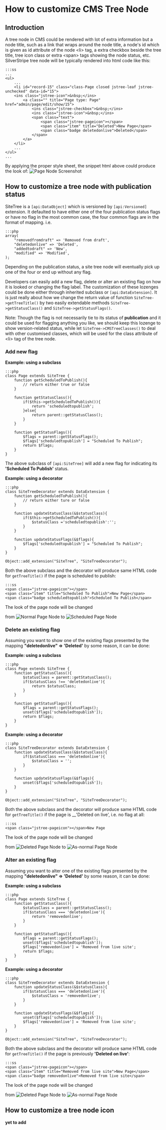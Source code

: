 # How to customize CMS Tree Node #

## Introduction ##

A tree node in CMS could be rendered with lot of extra information but a node title, such as a
link that wraps around the node title, a node's id which is given as id attribute of the node
&lt;li&gt; tag, a extra checkbox beside the tree title, tree icon class or extra &lt;span&gt;
tags showing the node status, etc. SilverStripe tree node will be typically rendered into html
code like this:

	:::ss
	...
	<ul>
		...
		<li id="record-15" class="class-Page closed jstree-leaf jstree-unchecked" data-id="15">
		<ins class="jstree-icon">&nbsp;</ins>
			<a class="" title="Page type: Page" href="admin/page/edit/show/15">
				<ins class="jstree-checkbox">&nbsp;</ins>
				<ins class="jstree-icon">&nbsp;</ins>
				<span class="text">
					<span class="jstree-pageicon"></span>
					<span class="item" title="Deleted">New Page</span>
					<span class="badge deletedonlive">Deleted</span>
				</span>
			</a>
		</li>
		...
	</ul>
	...
	
By applying the proper style sheet, the snippet html above could produce the look of:
![Page Node Screenshot](../_images/tree_node.png "Page Node")
	
## How to customize a tree node with publication status ##

SiteTree is a `[api:DataObject]` which is versioned by `[api:Versioned]` extension. It
defaulted to have either one of the four publication status flags or have no flag in the
most common case, the four common flags are in the format of mapping. i.e.

	:::php
	array(
		"removedfromdraft" => 'Removed from draft',
		"deletedonlive" => 'Deleted',
		"addedtodraft" => 'New',
		"modified" => 'Modified',
	);
Depending on the publication status, a site tree node will eventually pick up one of the
four or end up without any flag.

Developers can easily add a new flag, delete or alter an existing flag on how it is looked
or changing the flag label. The customization of these lozenges could be done either through
inherited subclass or `[api:DataExtension]`. It is just really about how we change the return
value of function `SiteTree->getTreeTitle()` by two easily extendable methods
`SiteTree->getStatusClass()` and `SiteTree->getStatusFlags()`.

Note: Though the flag is not necessarily tie to its status of __publication__ and it could
be used for flagging anything you like, we should keep this lozenge to show version-related
status, while let `SiteTree->CMSTreeClasses()` to deal with other customised classes, which
will be used for the class attribute of &lt;li&gt; tag of the tree node.

### Add new flag ###
__Example: using a subclass__

	:::php
	class Page extends SiteTree {
		function getScheduledToPublish(){
			// return either true or false
		}

		function getStatusClass(){
			if($this->getScheduledToPublish()){
				return 'scheduledtopublish';
			}else{
				return parent::getStatusClass();
			}
		}

		function getStatusFlags(){
			$flags = parent::getStatusFlags();
			$flags['scheduledtopublish'] = "Scheduled To Publish";
			return $flags;
		}
	}

The above subclass of `[api:SiteTree]` will add a new flag for indicating its
__'Scheduled To Publish'__ status.

__Example: using a decorator__

	:::php
	class SiteTreeDecorator extends DataExtension {
		function getScheduledToPublish(){
			// return either ture or false
		}

		function updateStatusClass(&$statusClass){
			if($this->getScheduledToPublish()){
				$statusClass ='scheduledtopublish':'';
			}
		}

		function updateStatusFlags(&$flags){
			$flags['scheduledtopublish'] = "Scheduled To Publish";
		}
	}

	Object::add_extension("SiteTree", "SiteTreeDecorator");

Both the above subclass and the decorator will produce same HTML code for `getTreeTitle()` if
the page is scheduled to publish:

	:::ss
	<span class="jstree-pageicon"></span>
	<span class="item" title="Scheduled To Publish">New Page</span>
	<span class="badge scheduledtopublish">Scheduled To Publish</span>

The look of the page node will be changed

from ![Normal Page Node](../_images/page_node_normal.png") to ![Scheduled Page Node](../_images/page_node_scheduled.png)

### Delete an existing flag ###
Assuming you want to show one of the existing flags presented by the mapping
__"deletedonlive" => 'Deleted'__ by some reason, it can be done:

__Example: using a subclass__

	:::php
	class Page extends SiteTree {
		function getStatusClass(){
			$statusClass = parent::getStatusClass();
			if($statusClass !== 'deletedonlive'){
				return $statusClass;
			}
		}

		function getStatusFlags(){
			$flags = parent::getStatusFlags();
			unset($flags['scheduledtopublish']);
			return $flags;
		}
	}

__Example: using a decorator__

	:::php
	class SiteTreeDecorator extends DataExtension {
		function updateStatusClass(&$statusClass){
			if($statusClass === 'deletedonlive'){
				$statusClass = '';
			}
		}

		function updateStatusFlags(&$flags){
			unset($flags['scheduledtopublish']);
		}
	}

	Object::add_extension("SiteTree", "SiteTreeDecorator");

Both the above subclass and the decorator will produce same HTML code for `getTreeTitle()` if
the page is __'Deleted on live', i.e. no flag at all:

	:::ss
	<span class="jstree-pageicon"></span>New Page

The look of the page node will be changed

from ![Deleted Page Node](../_images/tree_node.png) to ![As-normal Page Node](../_images/page_node_deleted_as_normal.png)

### Alter an existing flag ###
Assuming you want to alter one of the existing flags presented by the mapping
__"deletedonlive" => 'Deleted'__ by some reason, it can be done:

__Example: using a subclass__

	:::php
	class Page extends SiteTree {
		function getStatusClass(){
			$statusClass = parent::getStatusClass();
			if($statusClass === 'deletedonlive'){
				return 'removedonlive';
			}
		}

		function getStatusFlags(){
			$flags = parent::getStatusFlags();
			unset($flags['scheduledtopublish']);
			$flags['removedonlive'] = 'Removed from live site';
			return $flags;
		}
	}

__Example: using a decorator__

	:::php
	class SiteTreeDecorator extends DataExtension {
		function updateStatusClass(&$statusClass){
			if($statusClass === 'deletedonlive'){
				$statusClass = 'removedonlive';
			}
		}

		function updateStatusFlags(&$flags){
			unset($flags['scheduledtopublish']);
			$flags['removedonlive'] = 'Removed from live site';
		}
	}

	Object::add_extension("SiteTree", "SiteTreeDecorator");

Both the above subclass and the decorator will produce same HTML code for `getTreeTitle()` if
the page is previously __'Deleted on live'__:

	:::ss
	<span class="jstree-pageicon"></span>
	<span class="item" title="Removed from live site">New Page</span>
	<span class="badge removedonlive">Removed from live site</span>

The look of the page node will be changed

from ![Deleted Page Node](../_images/tree_node.png) to ![As-normal Page Node](../_images/page_node_removed.png)

## How to customize a tree node icon ##
__yet to add__

